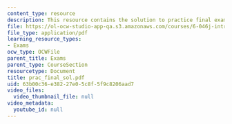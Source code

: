 ```yaml
---
content_type: resource
description: This resource contains the solution to practice final exam questions.
file: https://ol-ocw-studio-app-qa.s3.amazonaws.com/courses/6-046j-introduction-to-algorithms-sma-5503-fall-2005/63b00c36e38227e05c8f5f9c8206aad7_prac_final_sol.pdf
file_type: application/pdf
learning_resource_types:
- Exams
ocw_type: OCWFile
parent_title: Exams
parent_type: CourseSection
resourcetype: Document
title: prac_final_sol.pdf
uid: 63b00c36-e382-27e0-5c8f-5f9c8206aad7
video_files:
  video_thumbnail_file: null
video_metadata:
  youtube_id: null
---
```

